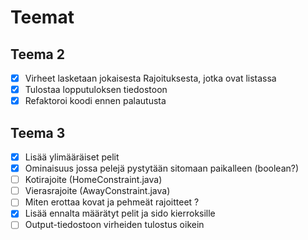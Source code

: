 # Teemat

## Teema 2

- [x] Virheet lasketaan jokaisesta Rajoituksesta, jotka ovat listassa
- [x] Tulostaa lopputuloksen tiedostoon
- [x] Refaktoroi koodi ennen palautusta

## Teema 3

- [x] Lisää ylimääräiset pelit
- [x] Ominaisuus jossa pelejä pystytään sitomaan paikalleen (boolean?)
- [ ] Kotirajoite (HomeConstraint.java)
- [ ] Vierasrajoite (AwayConstraint.java)
- [ ] Miten erottaa kovat ja pehmeät rajoitteet ?
- [x] Lisää ennalta määrätyt pelit ja sido kierroksille
- [ ] Output-tiedostoon virheiden tulostus oikein